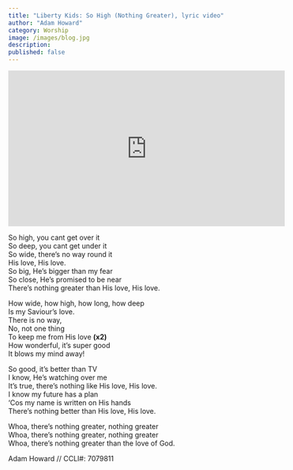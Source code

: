 ```yaml
---
title: "Liberty Kids: So High (Nothing Greater), lyric video"
author: "Adam Howard"
category: Worship
image: /images/blog.jpg
description:
published: false
---
```


<iframe width="560" height="315" src="https://www.youtube.com/embed/EXv7QP4MzN8" frameborder="0" allowfullscreen></iframe>

So high, you cant get over it  
So deep, you cant get under it  
So wide, there’s no way round it  
His love, His love.  
So big, He’s bigger than my fear  
So close, He’s promised to be near  
There’s nothing greater than His love, His love.  

How wide, how high, how long, how deep  
Is my Saviour’s love.  
There is no way,  
No, not one thing  
To keep me from His love **(x2)**   
How wonderful, it’s super good  
It blows my mind away!  

So good, it’s better than TV  
I know, He’s watching over me  
It’s true, there’s nothing like His love, His love.  
I know my future has a plan  
‘Cos my name is written on His hands  
There’s nothing better than His love, His love.  

Whoa, there’s nothing greater, nothing greater  
Whoa, there’s nothing greater, nothing greater  
Whoa, there’s nothing greater than the love of God.   

Adam Howard // CCLI#: 7079811
